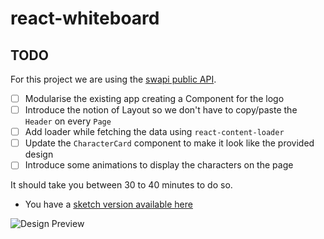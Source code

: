 # react-whiteboard

## TODO

For this project we are using the [swapi public API](https://swapi.co/).

- [ ] Modularise the existing app creating a Component for the logo
- [ ] Introduce the notion of Layout so we don't have to copy/paste the `Header` on every `Page`
- [ ] Add loader while fetching the data using `react-content-loader`
- [ ] Update the `CharacterCard` component to make it look like the provided design
- [ ] Introduce some animations to display the characters on the page

It should take you between 30 to 40 minutes to do so.

- You have a [sketch version available here](https://github.com/TheRocketLab/react-whiteboard-frontend/blob/master/docs/demo.sketch)

![Design Preview](https://github.com/TheRocketLab/react-whiteboard-frontend/blob/master/docs/demo.png)
